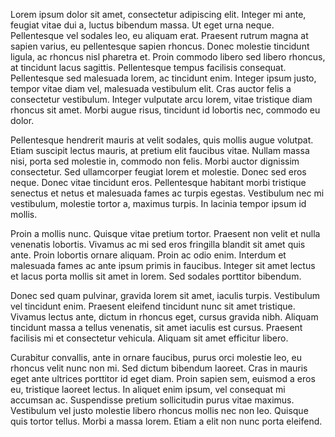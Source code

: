 

Lorem ipsum dolor sit amet, consectetur adipiscing elit. Integer mi ante, feugiat vitae dui a, luctus bibendum massa. Ut eget urna neque. Pellentesque vel sodales leo, eu aliquam erat. Praesent rutrum magna at sapien varius, eu pellentesque sapien rhoncus. Donec molestie tincidunt ligula, ac rhoncus nisl pharetra et. Proin commodo libero sed libero rhoncus, at tincidunt lacus sagittis. Pellentesque tempus facilisis consequat. Pellentesque sed malesuada lorem, ac tincidunt enim. Integer ipsum justo, tempor vitae diam vel, malesuada vestibulum elit. Cras auctor felis a consectetur vestibulum. Integer vulputate arcu lorem, vitae tristique diam rhoncus sit amet. Morbi augue risus, tincidunt id lobortis nec, commodo eu dolor. 

Pellentesque hendrerit mauris at velit sodales, quis mollis augue volutpat. Etiam suscipit lectus mauris, at pretium elit faucibus vitae. Nullam massa nisi, porta sed molestie in, commodo non felis. Morbi auctor dignissim consectetur. Sed ullamcorper feugiat lorem et molestie. Donec sed eros neque. Donec vitae tincidunt eros. Pellentesque habitant morbi tristique senectus et netus et malesuada fames ac turpis egestas. Vestibulum nec mi vestibulum, molestie tortor a, maximus turpis. In lacinia tempor ipsum id mollis. 

Proin a mollis nunc. Quisque vitae pretium tortor. Praesent non velit et nulla venenatis lobortis. Vivamus ac mi sed eros fringilla blandit sit amet quis ante. Proin lobortis ornare aliquam. Proin ac odio enim. Interdum et malesuada fames ac ante ipsum primis in faucibus. Integer sit amet lectus et lacus porta mollis sit amet in lorem. Sed sodales porttitor bibendum. 

Donec sed quam pulvinar, gravida lorem sit amet, iaculis turpis. Vestibulum vel tincidunt enim. Praesent eleifend tincidunt nunc sit amet tristique. Vivamus lectus ante, dictum in rhoncus eget, cursus gravida nibh. Aliquam tincidunt massa a tellus venenatis, sit amet iaculis est cursus. Praesent facilisis mi et consectetur vehicula. Aliquam sit amet efficitur libero. 

Curabitur convallis, ante in ornare faucibus, purus orci molestie leo, eu rhoncus velit nunc non mi. Sed dictum bibendum laoreet. Cras in mauris eget ante ultrices porttitor id eget diam. Proin sapien sem, euismod a eros eu, tristique laoreet lectus. In aliquet enim ipsum, vel consequat mi accumsan ac. Suspendisse pretium sollicitudin purus vitae maximus. Vestibulum vel justo molestie libero rhoncus mollis nec non leo. Quisque quis tortor tellus. Morbi a massa lorem. Etiam a elit non nunc porta eleifend. 
